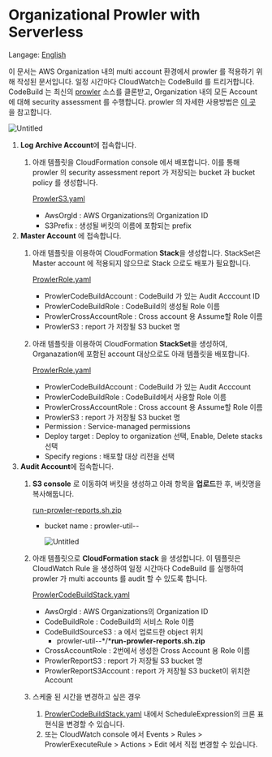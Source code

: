 # Organizational Prowler with Serverless

Langage: [English](README.md)

이 문서는 AWS Organization 내의 multi account 환경에서 prowler 를 적용하기 위해 작성된 문서입니다.
일정 시간마다 CloudWatch는 CodeBuild 를 트리거합니다.
CodeBuild 는 최신의 [prowler](https://github.com/prowler-cloud/prowler) 소스를 클론받고,
Organization 내의 모든 Account 에 대해 security assessment 를 수행합니다.
prowler 의 자세한 사용방법은 [이 곳](https://github.com/prowler-cloud/prowler#usagee) 을 참고합니다.

![Untitled](docs/images/prowler_org_architecture.png)

1. **Log Archive Account**에 접속합니다.
   1. 아래 템플릿을 CloudFormation console 에서 배포합니다. 이를 통해 prowler 의 security assessment report 가 저장되는 bucket 과 bucket policy 를 생성합니다.

      [ProwlerS3.yaml](templates/ProwlerS3.yaml)

      - AwsOrgId : AWS Organizations의 Organization ID
      - S3Prefix : 생성될 버킷의 이름에 포함되는 prefix
2. **Master Account** 에 접속합니다.
   1. 아래 템플릿을 이용하여 CloudFormation **Stack**을 생성합니다. StackSet은 Master account 에 적용되지 않으므로 Stack 으로도 배포가 필요합니다.

      [ProwlerRole.yaml](templates/ProwlerRole.yaml)

      - ProwlerCodeBuildAccount : CodeBuild 가 있는 Audit Acccount ID
      - ProwlerCodeBuildRole : CodeBuild의 생성될 Role 이름
      - ProwlerCrossAccountRole : Cross account 용 Assume할 Role 이름
      - ProwlerS3 : report 가 저장될 S3 bucket 명
   2. 아래 템플릿을 이용하여 CloudFormation **StackSet**을 생성하여, Organazation에 포함된 account 대상으로도 아래 템플릿을 배포합니다.

      [ProwlerRole.yaml](templates/ProwlerRole.yaml)

      - ProwlerCodeBuildAccount : CodeBuild 가 있는 Audit Acccount
      - ProwlerCodeBuildRole : CodeBuild에서 사용할 Role 이름
      - ProwlerCrossAccountRole : Cross account 용 Assume할 Role 이름
      - ProwlerS3 : report 가 저장될 S3 bucket 명
      - Permission : Service-managed permissions
      - Deploy target : Deploy to organization 선택, Enable, Delete stacks 선택
      - Specify regions : 배포할 대상 리전을 선택
3. **Audit Account**에 접속합니다.
   1. **S3 console** 로 이동하여 버킷을 생성하고 아래 항목을 **업로드**한 후, 버킷명을 복사해둡니다.

      [run-prowler-reports.sh.zip](src/run-prowler-reports.sh.zip)

      - bucket name : prowler-util-*<Account ID>*-*<region>*

        ![Untitled](docs/images/s3_screenshot.png)

   2. 아래 템플릿으로 **CloudFormation stack** 을 생성합니다. 이 템플릿은 CloudWatch Rule 을 생성하여 일정 시간마다 CodeBuild 를 실행하여 prowler 가 multi accounts 를 audit 할 수 있도록 합니다.

      [ProwlerCodeBuildStack.yaml](templates/ProwlerCodeBuildStack.yaml)

      - AwsOrgId : AWS Organizations의 Organization ID
      - CodeBuildRole : CodeBuild의 서비스 Role 이름
      - CodeBuildSourceS3 : a 에서 업로드한 object 위치
         - prowler-util-*<Account ID>*-*<region>/***run-prowler-reports.sh.zip**
      - CrossAccountRole : 2번에서 생성한 Cross Account 용 Role 이름
      - ProwlerReportS3 : report 가 저장될 S3 bucket 명
      - ProwlerReportS3Account : report 가 저장될 S3 bucket이 위치한 Account
   3. 스케줄 된 시간을 변경하고 싶은 경우
      1. [ProwlerCodeBuildStack.yaml](templates/ProwlerCodeBuildStack.yaml) 내에서 ScheduleExpression의 크론 표현식을 변경할 수 있습니다.
      2. 또는 CloudWatch console 에서 Events > Rules > ProwlerExecuteRule > Actions > Edit 에서 직접 변경할 수 있습니다.
